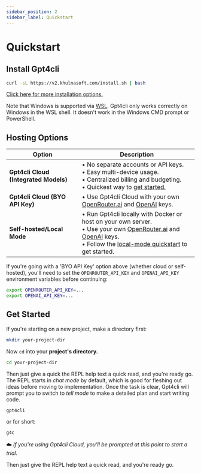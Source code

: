 ```yaml
---
sidebar_position: 2
sidebar_label: Quickstart
---
```


# Quickstart

## Install Gpt4cli

```bash
curl -sL https://v2.khulnasoft.com/install.sh | bash
```

[Click here for more installation options.](./install.md)

Note that Windows is supported via [WSL](https://learn.microsoft.com/en-us/windows/wsl/about). Gpt4cli only works correctly on Windows in the WSL shell. It doesn't work in the Windows CMD prompt or PowerShell.

## Hosting Options

| Option                                | Description                                                                                                                                                                                                                                                 |
| ------------------------------------- | ----------------------------------------------------------------------------------------------------------------------------------------------------------------------------------------------------------------------------------------------------------- |
| **Gpt4cli Cloud (Integrated Models)** | • No separate accounts or API keys.<br/>• Easy multi-device usage.<br/>• Centralized billing and budgeting.<br/>• Quickest way to [get started.](https://app.khulnasoft.com/start?modelsMode=integrated)                                                        |
| **Gpt4cli Cloud (BYO API Key)**       | • Use Gpt4cli Cloud with your own [OpenRouter.ai](https://openrouter.ai) and [OpenAI](https://platform.openai.com) keys.<br/>                                                                                                                               |
| **Self-hosted/Local Mode**            | • Run Gpt4cli locally with Docker or host on your own server.<br/>• Use your own [OpenRouter.ai](https://openrouter.ai) and [OpenAI](https://platform.openai.com) keys.<br/>• Follow the [local-mode quickstart](./hosting/self-hosting/local-mode-quickstart.md) to get started. |

If you're going with a 'BYO API Key' option above (whether cloud or self-hosted), you'll need to set the `OPENROUTER_API_KEY` and `OPENAI_API_KEY` environment variables before continuing:

```bash
export OPENROUTER_API_KEY=...
export OPENAI_API_KEY=...
```

## Get Started

If you're starting on a new project, make a directory first:

```bash
mkdir your-project-dir
```

Now `cd` into your **project's directory.**

```bash
cd your-project-dir
```

Then just give a quick the REPL help text a quick read, and you're ready go. The REPL starts in _chat mode_ by default, which is good for fleshing out ideas before moving to implementation. Once the task is clear, Gpt4cli will prompt you to switch to _tell mode_ to make a detailed plan and start writing code.

```bash
gpt4cli
```

or for short:

```bash
g4c
```

☁️ _If you're using Gpt4cli Cloud, you'll be prompted at this point to start a trial._

Then just give the REPL help text a quick read, and you're ready go.
